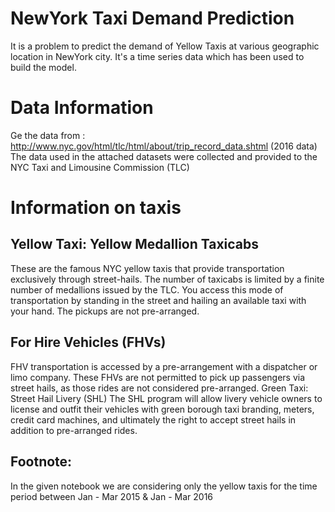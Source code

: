 # NewYork Taxi Demand Prediction
It is a problem to predict the demand of Yellow Taxis at various geographic location in NewYork city. It's a time series data which has been used to build the model.

# Data Information
Ge the data from : http://www.nyc.gov/html/tlc/html/about/trip_record_data.shtml (2016 data) The data used in the attached datasets were collected and provided to the NYC Taxi and Limousine Commission (TLC)

# Information on taxis

## Yellow Taxi: Yellow Medallion Taxicabs
These are the famous NYC yellow taxis that provide transportation exclusively through street-hails. The number of taxicabs is limited by a finite number of medallions issued by the TLC. You access this mode of transportation by standing in the street and hailing an available taxi with your hand. The pickups are not pre-arranged.

## For Hire Vehicles (FHVs)
FHV transportation is accessed by a pre-arrangement with a dispatcher or limo company. These FHVs are not permitted to pick up passengers via street hails, as those rides are not considered pre-arranged. Green Taxi: Street Hail Livery (SHL) The SHL program will allow livery vehicle owners to license and outfit their vehicles with green borough taxi
branding, meters, credit card machines, and ultimately the right to accept street hails in addition to pre-arranged
rides.

## Footnote:
In the given notebook we are considering only the yellow taxis for the time period between Jan - Mar 2015 & Jan - Mar 2016


